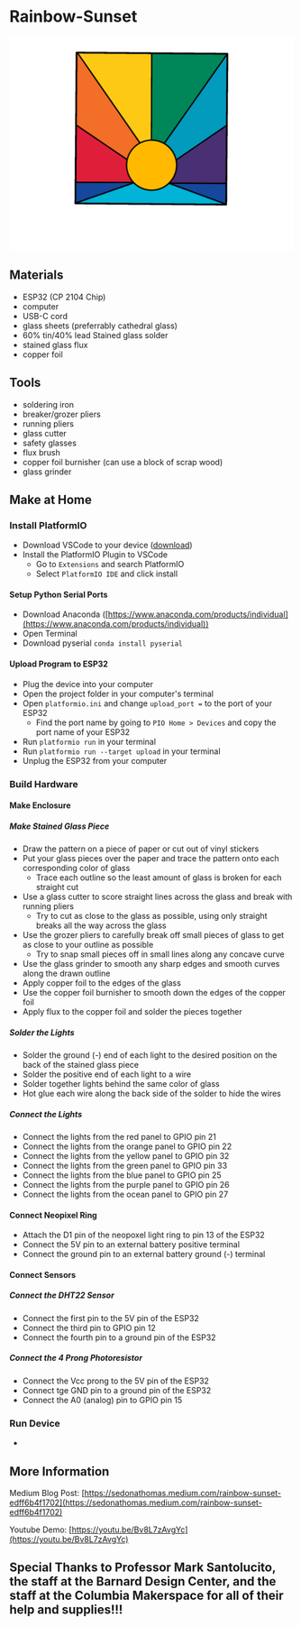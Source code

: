 # Rainbow-Sunset

![Rainbow Sunset Stained Glass](Images/IMG_0155.PNG?raw=true "Rainbow Sunset")

## Materials

 - ESP32 (CP 2104 Chip)
 - computer
 - USB-C cord
 - glass sheets (preferrably cathedral glass)
 - 60% tin/40% lead Stained glass solder
 - stained glass flux
 - copper foil

## Tools

- soldering iron
- breaker/grozer pliers
- running pliers
- glass cutter
- safety glasses
- flux brush
- copper foil burnisher (can use a block of scrap wood)
- glass grinder

## Make at Home

### Install PlatformIO

- Download VSCode to your device ([download](https://code.visualstudio.com/download))
- Install the PlatformIO Plugin to VSCode
  - Go to `Extensions` and search PlatformIO
  - Select `PlatformIO IDE` and click install

#### Setup Python Serial Ports

- Download Anaconda ([https://www.anaconda.com/products/individual](https://www.anaconda.com/products/individual))
- Open Terminal
- Download pyserial `conda install pyserial`

#### Upload Program to ESP32

- Plug the device into your computer
- Open the project folder in your computer's terminal
- Open `platformio.ini` and change `upload_port =` to the port of your ESP32
  - Find the port name by going to `PIO Home > Devices` and copy the port name of your ESP32
- Run `platformio run` in your terminal
- Run  `platformio run --target upload` in your terminal
- Unplug the ESP32 from your computer

### Build Hardware

#### Make Enclosure

##### Make Stained Glass Piece

- Draw the pattern on a piece of paper or cut out of vinyl stickers
- Put your glass pieces over the paper and trace the pattern onto each corresponding color of glass
  - Trace each outline so the least amount of glass is broken for each straight cut
- Use a glass cutter to score straight lines across the glass and break with running pliers
  - Try to cut as close to the glass as possible, using only straight breaks all the way across the glass
- Use the grozer pliers to carefully break off small pieces of glass to get as close to your outline as possible
  - Try to snap small pieces off in small lines along any concave curve
- Use the glass grinder to smooth any sharp edges and smooth curves along the drawn outline
- Apply copper foil to the edges of the glass
- Use the copper foil burnisher to smooth down the edges of the copper foil
- Apply flux to the copper foil and solder the pieces together

##### Solder the Lights

- Solder the ground (-) end of each light to the desired position on the back of the stained glass piece
- Solder the positive end of each light to a wire
- Solder together lights behind the same color of glass
- Hot glue each wire along the back side of the solder to hide the wires

##### Connect the Lights

- Connect the lights from the red panel to GPIO pin 21
- Connect the lights from the orange panel to GPIO pin 22
- Connect the lights from the yellow panel to GPIO pin 32
- Connect the lights from the green panel to GPIO pin 33
- Connect the lights from the blue panel to GPIO pin 25
- Connect the lights from the purple panel to GPIO pin 26
- Connect the lights from the ocean panel to GPIO pin 27

#### Connect Neopixel Ring

- Attach the D1 pin of the neopoxel light ring to pin 13 of the ESP32
- Connect the 5V pin to an external battery positive terminal
- Connect the ground pin to an external battery ground (-) terminal

#### Connect Sensors

##### Connect the DHT22 Sensor

- Connect the first pin to the 5V pin of the ESP32
- Connect the third pin to GPIO pin 12
- Connect the fourth pin to a ground pin of the ESP32

##### Connect the 4 Prong Photoresistor

- Connect the Vcc prong to the 5V pin of the ESP32
- Connect tge GND pin to a ground pin of the ESP32
- Connect the A0 (analog) pin to GPIO pin 15

### Run Device

- 

## More Information

Medium Blog Post: [https://sedonathomas.medium.com/rainbow-sunset-edff6b4f1702](https://sedonathomas.medium.com/rainbow-sunset-edff6b4f1702)

Youtube Demo: [https://youtu.be/Bv8L7zAvgYc](https://youtu.be/Bv8L7zAvgYc)

##
## Special Thanks to Professor Mark Santolucito, the staff at the Barnard Design Center, and the staff at the Columbia Makerspace for all of their help and supplies!!!
